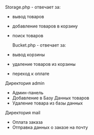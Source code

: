 Storage.php - отвечает за:
- вывод товаров
- добавление товаров в корзину
- поиск товаров

  Bucket.php - отвечает за:
-  вывод корзины
-  удаление товаров из корзины
-  переход к оплате
  
  Директория admin
-  Админ-панель
-  Добавление в Базу Данных товаров
-  Удаление товара из базы данных

Директория mail 
-  Оплата заказа
-  Отправка данных о заказе на почту



  
  
